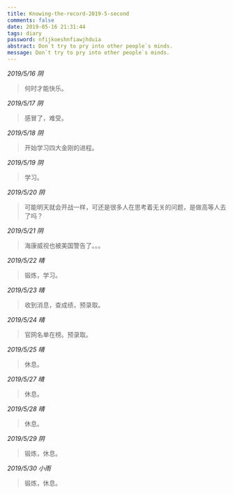 ```yaml
---
title: Knowing-the-record-2019-5-second
comments: false
date: 2019-05-16 21:31:44
tags: diary
password: nfijkoeshnfiawjhduia
abstract: Don`t try to pry into other people`s minds.
message: Don`t try to pry into other people`s minds.
---
```


*2019/5/16 阴*

> 何时才能快乐。

*2019/5/17 阴*

> 感冒了，难受。

*2019/5/18 阴*

> 开始学习四大金刚的进程。

*2019/5/19 阴*

> 学习。

*2019/5/20 阴*

> 可能明天就会开战一样，可还是很多人在思考着无关的问题，是做高等人去了吗？

*2019/5/21 阴*

> 海康威视也被美国警告了。。。

*2019/5/22 晴*

> 锻炼，学习。

*2019/5/23 晴*

> 收到消息，查成绩，预录取。

*2019/5/24 晴*

> 官网名单在榜。预录取。

*2019/5/25 晴*

> 休息。

*2019/5/27 晴*

> 休息。

*2019/5/28 晴*

> 休息。

*2019/5/29 阴*

> 锻炼，休息。

*2019/5/30 小雨*

> 锻炼，休息。